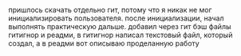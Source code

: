 пришлось скачать отдельно гит, потому что я никак не мог инициализировать пользователя.
после инициализации, начал выполнять практическую дальше.
добавил через гит бэш файлы гитигнор и реадми, в гитигнор написал текстовый файл, который создал, а в реадми вот описываю проделанную работу